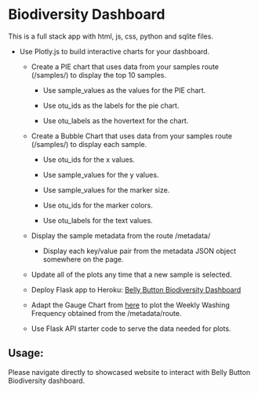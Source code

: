 # Biodiversity Dashboard

This is a full stack app with html, js, css, python and sqlite files.

* Use Plotly.js to build interactive charts for your dashboard.

  * Create a PIE chart that uses data from your samples route (/samples/<sample>) to display the top 10 samples.

    * Use sample_values as the values for the PIE chart.

    * Use otu_ids as the labels for the pie chart.

    * Use otu_labels as the hovertext for the chart.
    
  * Create a Bubble Chart that uses data from your samples route (/samples/<sample>) to display each sample.

    * Use otu_ids for the x values.

    * Use sample_values for the y values.

    * Use sample_values for the marker size.

    * Use otu_ids for the marker colors.

    * Use otu_labels for the text values.
    
  * Display the sample metadata from the route /metadata/<sample>

    * Display each key/value pair from the metadata JSON object somewhere on the page.

  * Update all of the plots any time that a new sample is selected.
  
  * Deploy Flask app to Heroku: [Belly Button Biodiversity Dashboard](https://belly-button-biodiversity-zg.herokuapp.com/)
  
  * Adapt the Gauge Chart from [here](https://plot.ly/javascript/gauge-charts/) to plot the Weekly Washing Frequency obtained from the /metadata/<sample>route.
  
  * Use Flask API starter code to serve the data needed for plots.
  
## Usage:

Please navigate directly to showcased website to interact with Belly Button Biodiversity dashboard.
